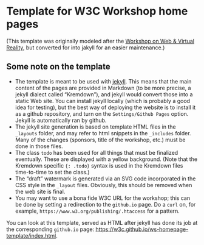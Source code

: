 # Template for W3C Workshop home pages

(This template was originally modeled after the [Workshop on Web & Virtual Reality](https://www.w3.org/2016/06/vr-workshop/), but converted for into jakyll for an easier maintenance.)

## Some note on the template

- The template is meant to be used with [jekyll](https://jekyllrb.com/). This means that the main content of the pages are provided in Markdown (to be more precise, a jekyll dialect called “Kremdown”), and jekyll would convert those into a static Web site. You can install jekyll locally (which is probably a good idea for testing), but the best way of deploying the website is to install it as a github repository, and turn on the `Settings/Github Pages` option. Jekyll is automatically ran by github.
- The jekyll site generation is based on template HTML files in the `_layouts` folder, and may refer to html snippets in the `_includes` folder. Many of the changes (sponsors, title of the workshop, etc.) must be done in those files.
- The class `todo` has been used for all things that must be finalized eventually. These are displayed with a yellow background. (Note that the Kremdown specific `{: .todo}` syntax is used in the Kremdown files time-to-time to set the class.)
- The “draft” watermark is generated via an SVG code incorporated in the CSS style in the `_layout` files. Obviously, this should be removed when the web site is final.
- You may want to use a bona fide W3C URL for the workshop; this can be done by setting a redirection to the `github.io` page. Do a `curl` on, for example, `https://www.w3.org/publishing/.htaccess` for a pattern.

You can look at this template, served as HTML after jekyll has done its job at the corresponding `github.io` page: https://w3c.github.io/ws-homepage-template/index.html.
